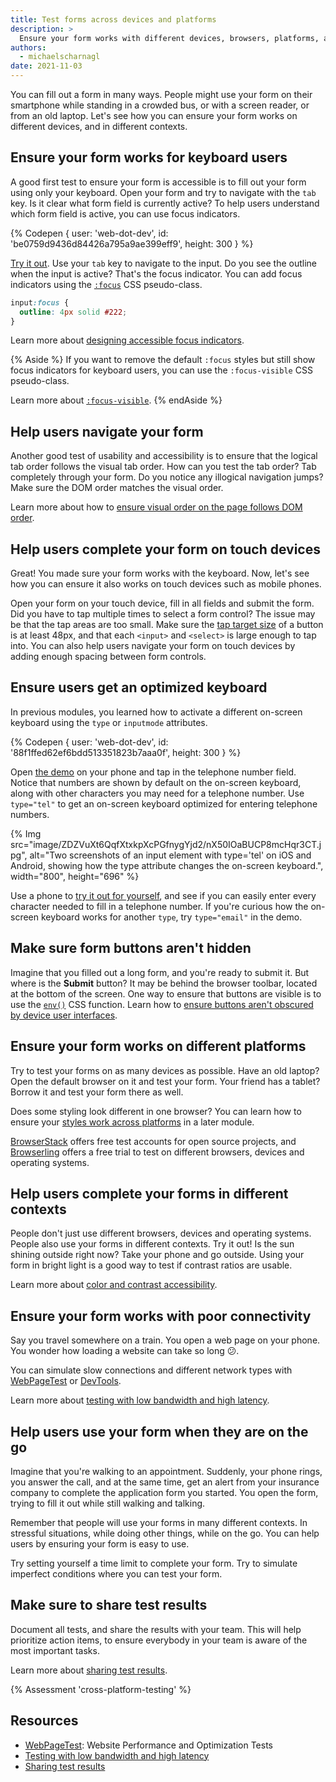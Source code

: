 ```yaml
---
title: Test forms across devices and platforms
description: >
  Ensure your form works with different devices, browsers, platforms, and different contexts.
authors:
  - michaelscharnagl
date: 2021-11-03
---
```


You can fill out a form in many ways.
People might use your form on their smartphone while standing in a crowded bus,
or with a screen reader, or from an old laptop.
Let's see how you can ensure your form works on different devices, and in different contexts.

## Ensure your form works for keyboard users

A good first test to ensure your form is accessible is to fill out your form using only your keyboard.
Open your form and try to navigate with the `tab` key.
Is it clear what form field is currently active?
To help users understand which form field is active,
you can use focus indicators.

{% Codepen {
  user: 'web-dot-dev',
  id: 'be0759d9436d84426a795a9ae399eff9',
  height: 300
} %}

[Try it out](https://codepen.io/web-dot-dev/pen/be0759d9436d84426a795a9ae399eff9).
Use your `tab` key to navigate to the input.
Do you see the outline when the input is active?
That's the focus indicator.
You can add focus indicators using the
[`:focus`](https://developer.mozilla.org/docs/Web/CSS/:focus) CSS pseudo-class.

```css
input:focus {
  outline: 4px solid #222;
}
```

Learn more about
[designing accessible focus indicators](https://www.sarasoueidan.com/blog/focus-indicators/).

{% Aside %}
If you want to remove the default `:focus` styles but still show focus indicators for keyboard users,
you can use the `:focus-visible` CSS pseudo-class.

Learn more about
[`:focus-visible`](/style-focus/#use-:focus-visible-to-selectively-show-a-focus-indicator).
{% endAside %}

## Help users navigate your form

Another good test of usability and accessibility is to ensure that the logical tab order follows the visual tab order.
How can you test the tab order?
Tab completely through your form.
Do you notice any illogical navigation jumps?
Make sure the DOM order matches the visual order.

Learn more about how to
[ensure visual order on the page follows DOM order](/visual-order-follows-dom/).

## Help users complete your form on touch devices

Great! You made sure your form works with the keyboard.
Now, let's see how you can ensure it also works on touch devices such as mobile phones.

Open your form on your touch device,
fill in all fields and submit the form.
Did you have to tap multiple times to select a form control?
The issue may be that the tap areas are too small.
Make sure the
[tap target size](/accessible-tap-targets/) of a button is at least 48px,
and that each `<input>` and `<select>` is large enough to tap into.
You can also help users navigate your form on touch devices by adding enough spacing between form controls.

## Ensure users get an optimized keyboard

In previous modules, you learned how to activate a different on-screen keyboard
using the `type` or `inputmode` attributes.

{% Codepen {
  user: 'web-dot-dev',
  id: '88f1ffed62ef6bdd513351823b7aaa0f',
  height: 300
} %}

Open
[the demo](https://codepen.io/web-dot-dev/pen/88f1ffed62ef6bdd513351823b7aaa0f)
on your phone and tap in the telephone number field.
Notice that numbers are shown by default on the on-screen keyboard,
along with other characters you may need for a telephone number.
Use `type="tel"` to get an on-screen keyboard optimized for entering telephone numbers.

{% Img src="image/ZDZVuXt6QqfXtxkpXcPGfnygYjd2/nX50IOaBUCP8mcHqr3CT.jpg",
alt="Two screenshots of an input element with type='tel' on iOS and Android, showing how the type attribute changes the on-screen keyboard.", width="800", height="696" %}

Use a phone to [try it out for yourself](https://codepen.io/web-dot-dev/pen/88f1ffed62ef6bdd513351823b7aaa0f),
and see if you can easily enter every character needed to fill in a telephone number.
If you're curious how the on-screen keyboard works for another `type`, try `type="email"` in the demo.

## Make sure form buttons aren't hidden

Imagine that you filled out a long form,
and you're ready to submit it. But where is the **Submit** button?
It may be behind the browser toolbar, located at the bottom of the screen.
One way to ensure that buttons are visible is to use the [`env()`](https://developer.mozilla.org/docs/Web/CSS/env()) CSS function.
Learn how to
[ensure buttons aren't obscured by device user interfaces](https://developer.mozilla.org/docs/Web/CSS/env()#using_env_to_ensure_buttons_are_not_obscured_by_device_ui).

## Ensure your form works on different platforms

Try to test your forms on as many devices as possible.
Have an old laptop? Open the default browser on it and test your form.
Your friend has a tablet? Borrow it and test your form there as well.

Does some styling look different in one browser?
You can learn how to ensure your
[styles work across platforms](/learn/forms/styling) in a later module.

[BrowserStack](https://www.browserstack.com) offers free test accounts for open source projects,
and [Browserling](https://www.browserling.com) offers a free trial to test on different browsers,
devices and operating systems.

## Help users complete your forms in different contexts

People don't just use different browsers, devices and operating systems.
People also use your forms in different contexts.
Try it out! Is the sun shining outside right now? Take your phone and go outside.
Using your form in bright light is a good way to test if contrast ratios are usable.

Learn more about
[color and contrast accessibility](/color-and-contrast-accessibility/).

## Ensure your form works with poor connectivity

Say you travel somewhere on a train.
You open a web page on your phone.
You wonder how loading a website can take so long 😕.

You can simulate slow connections and different network types with
[WebPageTest](https://webpagetest.org/easy) or
[DevTools](https://developer.chrome.com/docs/devtools/device-mode/#network).

Learn more about
[testing with low bandwidth and high latency](https://developers.google.com/web/fundamentals/performance/poor-connectivity#testing).

## Help users use your form when they are on the go

Imagine that you're walking to an appointment.
Suddenly, your phone rings, you answer the call, and at the same time,
get an alert from your insurance company to complete the application form you started.
You open the form, trying to fill it out while still walking and talking.

Remember that people will use your forms in many different contexts.
In stressful situations, while doing other things, while on the go.
You can help users by ensuring your form is easy to use.

Try setting yourself a time limit to complete your form.
Try to simulate imperfect conditions where you can test your form.

## Make sure to share test results

Document all tests, and share the results with your team.
This will help prioritize action items,
to ensure everybody in your team is aware of the most important tasks.

Learn more about
[sharing test results](https://developers.google.com/web/fundamentals/performance/audit/share).

{% Assessment 'cross-platform-testing' %}

## Resources

- [WebPageTest](https://webpagetest.org/easy): Website Performance and Optimization Tests
- [Testing with low bandwidth and high latency](https://developers.google.com/web/fundamentals/performance/poor-connectivity#testing)
- [Sharing test results](https://developers.google.com/web/fundamentals/performance/audit/share)
